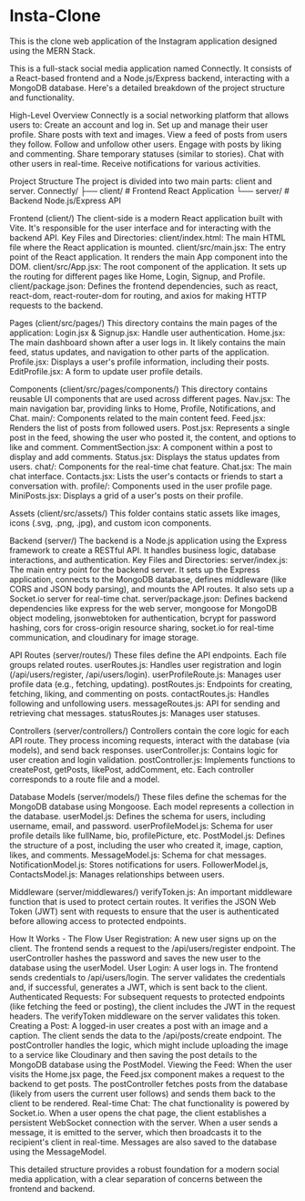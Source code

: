 # Insta-Clone
This is the clone web application of the Instagram application designed using the MERN Stack. 

This is a full-stack social media application named Connectly. It consists of a React-based frontend and a Node.js/Express backend, interacting with a MongoDB database. Here's a detailed breakdown of the project structure and functionality.

High-Level Overview
Connectly is a social networking platform that allows users to:
Create an account and log in.
Set up and manage their user profile.
Share posts with text and images.
View a feed of posts from users they follow.
Follow and unfollow other users.
Engage with posts by liking and commenting.
Share temporary statuses (similar to stories).
Chat with other users in real-time.
Receive notifications for various activities.

Project Structure
The project is divided into two main parts: client and server.
Connectly/
├── client/     # Frontend React Application
└── server/     # Backend Node.js/Express API

Frontend (client/)
The client-side is a modern React application built with Vite. It's responsible for the user interface and for interacting with the backend API.
Key Files and Directories:
client/index.html: The main HTML file where the React application is mounted.
client/src/main.jsx: The entry point of the React application. It renders the main App component into the DOM.
client/src/App.jsx: The root component of the application. It sets up the routing for different pages like Home, Login, Signup, and Profile.
client/package.json: Defines the frontend dependencies, such as react, react-dom, react-router-dom for routing, and axios for making HTTP requests to the backend.

Pages (client/src/pages/)
This directory contains the main pages of the application:
Login.jsx & Signup.jsx: Handle user authentication.
Home.jsx: The main dashboard shown after a user logs in. It likely contains the main feed, status updates, and navigation to other parts of the application.
Profile.jsx: Displays a user's profile information, including their posts.
EditProfile.jsx: A form to update user profile details.

Components (client/src/pages/components/)
This directory contains reusable UI components that are used across different pages.
Nav.jsx: The main navigation bar, providing links to Home, Profile, Notifications, and Chat.
main/: Components related to the main content feed.
Feed.jsx: Renders the list of posts from followed users.
Post.jsx: Represents a single post in the feed, showing the user who posted it, the content, and options to like and comment.
CommentSection.jsx: A component within a post to display and add comments.
Status.jsx: Displays the status updates from users.
chat/: Components for the real-time chat feature.
Chat.jsx: The main chat interface.
Contacts.jsx: Lists the user's contacts or friends to start a conversation with.
profile/: Components used in the user profile page.
MiniPosts.jsx: Displays a grid of a user's posts on their profile.

Assets (client/src/assets/)
This folder contains static assets like images, icons (.svg, .png, .jpg), and custom icon components.

Backend (server/)
The backend is a Node.js application using the Express framework to create a RESTful API. It handles business logic, database interactions, and authentication.
Key Files and Directories:
server/index.js: The main entry point for the backend server. It sets up the Express application, connects to the MongoDB database, defines middleware (like CORS and JSON body parsing), and mounts the API routes. It also sets up a Socket.io server for real-time chat.
server/package.json: Defines backend dependencies like express for the web server, mongoose for MongoDB object modeling, jsonwebtoken for authentication, bcrypt for password hashing, cors for cross-origin resource sharing, socket.io for real-time communication, and cloudinary for image storage.

API Routes (server/routes/)
These files define the API endpoints. Each file groups related routes.
userRoutes.js: Handles user registration and login (/api/users/register, /api/users/login).
userProfileRoute.js: Manages user profile data (e.g., fetching, updating).
postRoutes.js: Endpoints for creating, fetching, liking, and commenting on posts.
contactRoutes.js: Handles following and unfollowing users.
messageRoutes.js: API for sending and retrieving chat messages.
statusRoutes.js: Manages user statuses.

Controllers (server/controllers/)
Controllers contain the core logic for each API route. They process incoming requests, interact with the database (via models), and send back responses.
userController.js: Contains logic for user creation and login validation.
postController.js: Implements functions to createPost, getPosts, likePost, addComment, etc.
Each controller corresponds to a route file and a model.

Database Models (server/models/)
These files define the schemas for the MongoDB database using Mongoose. Each model represents a collection in the database.
userModel.js: Defines the schema for users, including username, email, and password.
userProfileModel.js: Schema for user profile details like fullName, bio, profilePicture, etc.
PostModel.js: Defines the structure of a post, including the user who created it, image, caption, likes, and comments.
MessageModel.js: Schema for chat messages.
NotificationModel.js: Stores notifications for users.
FollowerModel.js, ContactsModel.js: Manages relationships between users.

Middleware (server/middlewares/)
verifyToken.js: An important middleware function that is used to protect certain routes. It verifies the JSON Web Token (JWT) sent with requests to ensure that the user is authenticated before allowing access to protected endpoints.

How It Works - The Flow
User Registration: A new user signs up on the client. The frontend sends a request to the /api/users/register endpoint. The userController hashes the password and saves the new user to the database using the userModel.
User Login: A user logs in. The frontend sends credentials to /api/users/login. The server validates the credentials and, if successful, generates a JWT, which is sent back to the client.
Authenticated Requests: For subsequent requests to protected endpoints (like fetching the feed or posting), the client includes the JWT in the request headers. The verifyToken middleware on the server validates this token.
Creating a Post: A logged-in user creates a post with an image and a caption. The client sends the data to the /api/posts/create endpoint. The postController handles the logic, which might include uploading the image to a service like Cloudinary and then saving the post details to the MongoDB database using the PostModel.
Viewing the Feed: When the user visits the Home.jsx page, the Feed.jsx component makes a request to the backend to get posts. The postController fetches posts from the database (likely from users the current user follows) and sends them back to the client to be rendered.
Real-time Chat: The chat functionality is powered by Socket.io. When a user opens the chat page, the client establishes a persistent WebSocket connection with the server. When a user sends a message, it is emitted to the server, which then broadcasts it to the recipient's client in real-time. Messages are also saved to the database using the MessageModel.

This detailed structure provides a robust foundation for a modern social media application, with a clear separation of concerns between the frontend and backend.

